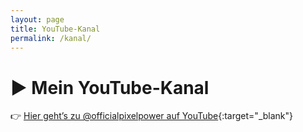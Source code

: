 ```yaml
---
layout: page
title: YouTube-Kanal
permalink: /kanal/
---
```


# ▶️ Mein YouTube-Kanal

👉 [Hier geht’s zu @officialpixelpower auf YouTube](https://www.youtube.com/@officialpixelpower){:target="_blank"}
